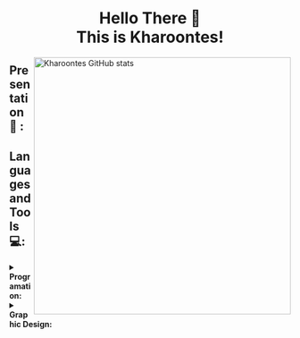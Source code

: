 <!-- Inicio -->
### <h1 align="center"> Hello There 👋 </br> This is Kharoontes! </h1>

<p> <!-- GitHub README Stats -->
  <a href="https://gitstats.me/Kharoontes" target="_blank">
    <img width="460" height="auto" align="right" alt="Kharoontes GitHub stats" 
         src="https://github-readme-stats.vercel.app/api?username=Kharoontes&theme=midnight-purple&show_icons=true&count_private=true&include_all_commits=true"><a/>

## Presentation 🤝 : 

 <!-- Categorias -->
  
 ## Languages and Tools 💻:

<details> 
  </br>
      <summary><b>Programation:</b></summary>

![Java-BLACK](https://user-images.githubusercontent.com/36416017/169661383-ce0ec13e-7696-4b4f-b590-9c98be4c8e5c.svg)
![Html-BLACK](https://user-images.githubusercontent.com/36416017/169661385-365c0184-b208-4219-b69b-c2789fcc8c74.svg)
![CSS-BLACK](https://user-images.githubusercontent.com/36416017/169661315-df7ed060-0d9d-4bf2-b200-f0e43caf420f.svg)
![JS-BLACK](https://user-images.githubusercontent.com/36416017/169661499-9cd55177-bc1c-4a68-8b90-48f892386dc4.svg)
   
</details>
  
   <details> 
  </br>
      <summary><b>Graphic Design:</b></summary>
     
![Adobe Suite-BLACK](https://user-images.githubusercontent.com/36416017/169661570-21f0f499-a289-46a7-8373-63c1eab2f6e7.svg)
  
   </details>






    


    

